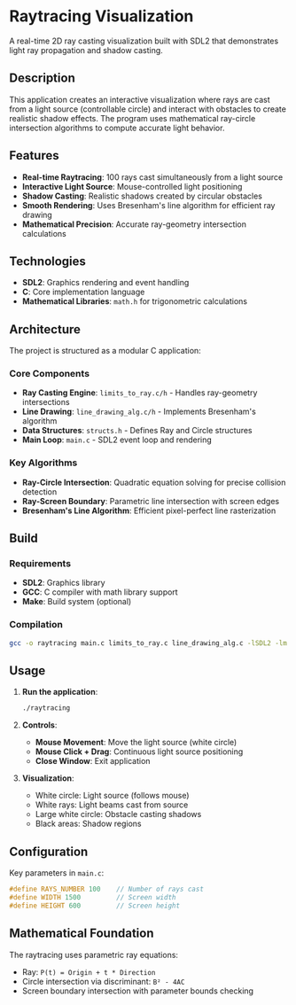 # Raytracing Visualization

A real-time 2D ray casting visualization built with SDL2 that demonstrates light ray propagation and shadow casting.

## Description

This application creates an interactive visualization where rays are cast from a light source (controllable circle) and interact with obstacles to create realistic shadow effects. The program uses mathematical ray-circle intersection algorithms to compute accurate light behavior.

## Features

- **Real-time Raytracing**: 100 rays cast simultaneously from a light source
- **Interactive Light Source**: Mouse-controlled light positioning
- **Shadow Casting**: Realistic shadows created by circular obstacles
- **Smooth Rendering**: Uses Bresenham's line algorithm for efficient ray drawing
- **Mathematical Precision**: Accurate ray-geometry intersection calculations

## Technologies

- **SDL2**: Graphics rendering and event handling
- **C**: Core implementation language
- **Mathematical Libraries**: `math.h` for trigonometric calculations

## Architecture

The project is structured as a modular C application:

### Core Components

- **Ray Casting Engine**: `limits_to_ray.c/h` - Handles ray-geometry intersections
- **Line Drawing**: `line_drawing_alg.c/h` - Implements Bresenham's algorithm
- **Data Structures**: `structs.h` - Defines Ray and Circle structures
- **Main Loop**: `main.c` - SDL2 event loop and rendering

### Key Algorithms

- **Ray-Circle Intersection**: Quadratic equation solving for precise collision detection
- **Ray-Screen Boundary**: Parametric line intersection with screen edges
- **Bresenham's Line Algorithm**: Efficient pixel-perfect line rasterization

## Build

### Requirements

- **SDL2**: Graphics library
- **GCC**: C compiler with math library support
- **Make**: Build system (optional)

### Compilation

```bash
gcc -o raytracing main.c limits_to_ray.c line_drawing_alg.c -lSDL2 -lm
```

## Usage

1. **Run the application**:
   ```bash
   ./raytracing
   ```

2. **Controls**:
   - **Mouse Movement**: Move the light source (white circle)
   - **Mouse Click + Drag**: Continuous light source positioning
   - **Close Window**: Exit application

3. **Visualization**:
   - White circle: Light source (follows mouse)
   - White rays: Light beams cast from source
   - Large white circle: Obstacle casting shadows
   - Black areas: Shadow regions

## Configuration

Key parameters in `main.c`:

```c
#define RAYS_NUMBER 100    // Number of rays cast
#define WIDTH 1500         // Screen width
#define HEIGHT 600         // Screen height
```

## Mathematical Foundation

The raytracing uses parametric ray equations:
- Ray: `P(t) = Origin + t * Direction`
- Circle intersection via discriminant: `B² - 4AC`
- Screen boundary intersection with parameter bounds checking
